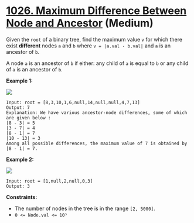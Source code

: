 # [1026. Maximum Difference Between Node and Ancestor][link] (Medium)

[link]: https://leetcode.cn/problems/maximum-difference-between-node-and-ancestor/

Given the `root` of a binary tree, find the maximum value `v` for which there exist **different**
nodes `a` and `b` where `v = |a.val - b.val|` and `a` is an ancestor of `b`.

A node `a` is an ancestor of `b` if either: any child of `a` is equal to `b` or any child of `a` is
an ancestor of `b`.

**Example 1:**

![](https://assets.leetcode.com/uploads/2020/11/09/tmp-tree.jpg)

```
Input: root = [8,3,10,1,6,null,14,null,null,4,7,13]
Output: 7
Explanation: We have various ancestor-node differences, some of which are given below :
|8 - 3| = 5
|3 - 7| = 4
|8 - 1| = 7
|10 - 13| = 3
Among all possible differences, the maximum value of 7 is obtained by |8 - 1| = 7.
```

**Example 2:**

![](https://assets.leetcode.com/uploads/2020/11/09/tmp-tree-1.jpg)

```
Input: root = [1,null,2,null,0,3]
Output: 3
```

**Constraints:**

- The number of nodes in the tree is in the range `[2, 5000]`.
- `0 <= Node.val <= 10⁵`
